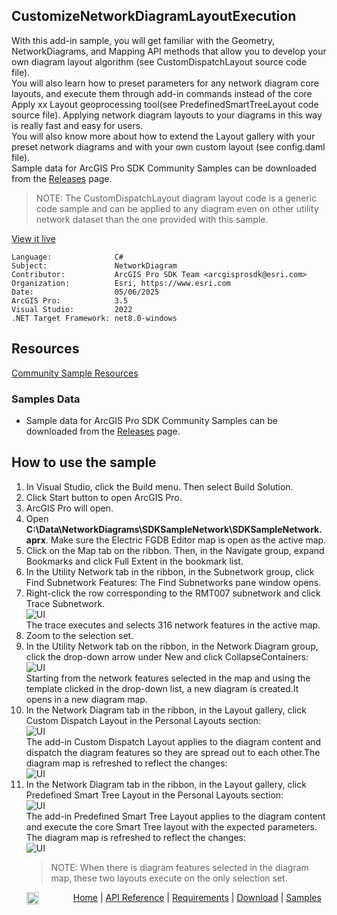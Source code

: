 ## CustomizeNetworkDiagramLayoutExecution

<!-- TODO: Write a brief abstract explaining this sample -->
With this add-in sample, you will get familiar with the Geometry, NetworkDiagrams, and Mapping API methods that allow you to develop your own diagram layout algorithm (see CustomDispatchLayout source code file).    
You will also learn how to preset parameters for any network diagram core layouts, and execute them through add-in commands instead of the core Apply xx Layout geoprocessing tool(see PredefinedSmartTreeLayout code source file). Applying network diagram layouts to your diagrams in  this way is really fast and easy for users.    
You will also know more about how to extend the Layout gallery with your preset network diagrams and with your own custom layout (see config.daml file).    
Sample data for ArcGIS Pro SDK Community Samples can be downloaded from the [Releases](https://github.com/Esri/arcgis-pro-sdk-community-samples/releases) page.   
> NOTE: The CustomDispatchLayout diagram layout code is a generic code sample and can be applied to any diagram even on other utility network dataset than the one provided with this sample.   
  


<a href="https://pro.arcgis.com/en/pro-app/sdk/" target="_blank">View it live</a>

<!-- TODO: Fill this section below with metadata about this sample-->
```
Language:              C#
Subject:               NetworkDiagram
Contributor:           ArcGIS Pro SDK Team <arcgisprosdk@esri.com>
Organization:          Esri, https://www.esri.com
Date:                  05/06/2025
ArcGIS Pro:            3.5
Visual Studio:         2022
.NET Target Framework: net8.0-windows
```

## Resources

[Community Sample Resources](https://github.com/Esri/arcgis-pro-sdk-community-samples#resources)

### Samples Data

* Sample data for ArcGIS Pro SDK Community Samples can be downloaded from the [Releases](https://github.com/Esri/arcgis-pro-sdk-community-samples/releases) page.  

## How to use the sample
<!-- TODO: Explain how this sample can be used. To use images in this section, create the image file in your sample project's screenshots folder. Use relative url to link to this image using this syntax: ![My sample Image](FacePage/SampleImage.png) -->
1. In Visual Studio, click the Build menu. Then select Build Solution.
2. Click Start button to open ArcGIS Pro.      
3. ArcGIS Pro will open.      
4. Open **C:\Data\NetworkDiagrams\SDKSampleNetwork\SDKSampleNetwork.aprx**. Make sure the Electric FGDB Editor map is open as the active map.    
5. Click on the Map tab on the ribbon. Then, in the Navigate group, expand Bookmarks and click Full Extent in the bookmark list.    
6. In the Utility Network tab in the ribbon, in the Subnetwork group, click Find Subnetwork Features: The Find Subnetworks pane window opens.    
7. Right-click the row corresponding to the RMT007 subnetwork and click Trace Subnetwork.    
    ![UI](Screenshots/FindSubnetworkPane_TraceRMT007.png)    
    The trace executes and selects 316 network features in the active map.    
8. Zoom to the selection set.    
9. In the Utility Network tab on the ribbon, in the Network Diagram group, click the drop-down arrow under New and click CollapseContainers:    
    ![UI](Screenshots/NewDiagram_ClickOnCollapseContainers.png)    
    Starting from the network features selected in the map and using the template clicked in the drop-down list, a new diagram is created.It opens in a new diagram map.    
10. In the Network Diagram tab in the ribbon, in the Layout gallery, click Custom Dispatch Layout in the Personal Layouts section:    
    ![UI](Screenshots/CustomDispatchLayoutInTheGallery.png)    
    The add-in Custom Dispatch Layout applies to the diagram content and dispatch the diagram features so they are spread out to each other.The diagram map is refreshed to reflect the changes:    
    ![UI](Screenshots/CustomDispatchLayoutExpectedResult.png)    
11. In the Network Diagram tab in the ribbon, in the Layout gallery, click Predefined Smart Tree Layout in the Personal Layouts section:    
    ![UI](Screenshots/PredefinedSmartTreeLayoutInTheGallery.png)    
    The add-in Predefined Smart Tree Layout applies to the diagram content and execute the core Smart Tree layout with the expected parameters. The diagram map is refreshed to reflect the changes:    
    ![UI](Screenshots/PredefinedSmartTreeLayoutExpectedResult.png)    
    > NOTE: When there is diagram features selected in the diagram map, these two layouts execute on the only selection set.    
  

<!-- End -->

&nbsp;&nbsp;&nbsp;&nbsp;&nbsp;&nbsp;<img src="https://esri.github.io/arcgis-pro-sdk/images/ArcGISPro.png"  alt="ArcGIS Pro SDK for Microsoft .NET Framework" height = "20" width = "20" align="top"  >
&nbsp;&nbsp;&nbsp;&nbsp;&nbsp;&nbsp;&nbsp;&nbsp;&nbsp;&nbsp;&nbsp;&nbsp;
[Home](https://github.com/Esri/arcgis-pro-sdk/wiki) | <a href="https://pro.arcgis.com/en/pro-app/latest/sdk/api-reference" target="_blank">API Reference</a> | [Requirements](https://github.com/Esri/arcgis-pro-sdk/wiki#requirements) | [Download](https://github.com/Esri/arcgis-pro-sdk/wiki#installing-arcgis-pro-sdk-for-net) | <a href="https://github.com/esri/arcgis-pro-sdk-community-samples" target="_blank">Samples</a>
